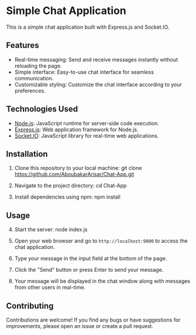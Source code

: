 # Simple Chat Application

This is a simple chat application built with Express.js and Socket.IO.

## Features

- Real-time messaging: Send and receive messages instantly without reloading the page.
- Simple interface: Easy-to-use chat interface for seamless communication.
- Customizable styling: Customize the chat interface according to your preferences.

## Technologies Used

- [Node.js](https://nodejs.org/): JavaScript runtime for server-side code execution.
- [Express.js](https://expressjs.com/): Web application framework for Node.js.
- [Socket.IO](https://socket.io/): JavaScript library for real-time web applications.

## Installation

1. Clone this repository to your local machine:
git clone https://github.com/AboubakarArisar/Chat-App.git

2. Navigate to the project directory:
cd Chat-App

3. Install dependencies using npm:
npm install

## Usage

4. Start the server:
node index.js


2. Open your web browser and go to `http://localhost:9000` to access the chat application.

3. Type your message in the input field at the bottom of the page.

4. Click the "Send" button or press Enter to send your message.

5. Your message will be displayed in the chat window along with messages from other users in real-time.

## Contributing

Contributions are welcome! If you find any bugs or have suggestions for improvements, please open an issue or create a pull request.



